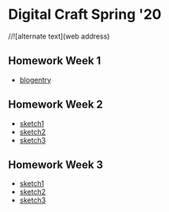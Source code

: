 # Digital Craft Spring '20

//![alternate text](web address)

## Homework Week 1
* [blogentry](https://portfolio.newschool.edu/jamescastro/2020/01/27/week1-hw-openprocessingreflection/)

## Homework Week 2
* [sketch1]() 
* [sketch2]()
* [sketch3]()

## Homework Week 3
* [sketch1]() 
* [sketch2]()
* [sketch3]()
